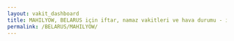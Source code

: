 ```yaml
---
layout: vakit_dashboard
title: MAHILYOW, BELARUS için iftar, namaz vakitleri ve hava durumu - ilçe/eyalet seç
permalink: /BELARUS/MAHILYOW/
---
```


<script type="text/javascript">
  var GLOBAL_COUNTRY = 'BELARUS';
  var GLOBAL_CITY = 'MAHILYOW';
  var GLOBAL_STATE = '';
  var lat = 72;
  var lon = 21;
</script>
